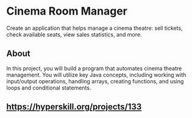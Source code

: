 # Cinema Room Manager

Create an application that helps manage a cinema theatre: sell tickets, check available seats, view sales statistics, and more.

## About

In this project, you will build a program that automates cinema theatre management. You will utilize key Java concepts, including working with input/output operations, handling arrays, creating functions, and using loops and conditional statements.

## https://hyperskill.org/projects/133
